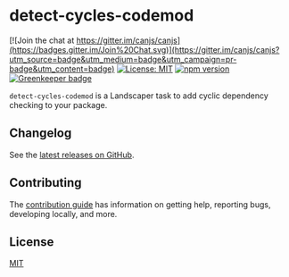 # detect-cycles-codemod

[![Join the chat at https://gitter.im/canjs/canjs](https://badges.gitter.im/Join%20Chat.svg)](https://gitter.im/canjs/canjs?utm_source=badge&utm_medium=badge&utm_campaign=pr-badge&utm_content=badge)
[![License: MIT](https://img.shields.io/badge/license-MIT-blue.svg)](https://github.com/canjs/can-connect/blob/master/LICENSE.md)
[![npm version](https://badge.fury.io/js/detect-cycles-codemod.svg)](https://www.npmjs.com/package/detect-cycles-codemod)
[![Greenkeeper badge](https://badges.greenkeeper.io/canjs/detect-cycles-codemod.svg)](https://greenkeeper.io/)

`detect-cycles-codemod` is a Landscaper task to add cyclic dependency checking to your package.

## Changelog

See the [latest releases on GitHub](https://github.com/canjs/detect-cycles-codemod/releases).

## Contributing

The [contribution guide](https://github.com/canjs/detect-cycles-codemod/blob/master/CONTRIBUTING.md) has information on getting help, reporting bugs, developing locally, and more.

## License

[MIT](https://github.com/canjs/detect-cycles-codemod/blob/master/LICENSE.md)
